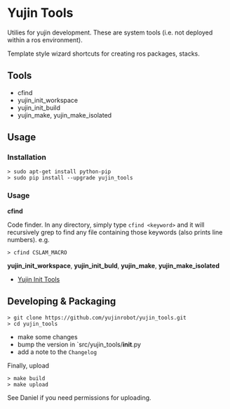 Yujin Tools
=========



Utilies for yujin development. These are system tools (i.e. not deployed within a 
ros environment).

Template style wizard shortcuts for creating ros packages, stacks.

## Tools

* cfind 
* yujin_init_workspace
* yujin_init_build
* yujin_make, yujin_make_isolated

## Usage

### Installation

    > sudo apt-get install python-pip
    > sudo pip install --upgrade yujin_tools

### Usage

**cfind**

Code finder. In any directory, simply type `cfind <keyword>` and it will recursively grep to find
any file containing those keywords (also prints line numbers). e.g.

    > cfind CSLAM_MACRO

**yujin_init_workspace**, **yujin_init_buld**, **yujin_make**, **yujin_make_isolated**

* [Yujin Init Tools](https://github.com/yujinrobot/yujin_tools/wiki/yujin-init)

## Developing & Packaging

    > git clone https://github.com/yujinrobot/yujin_tools.git
    > cd yujin_tools

* make some changes
* bump the version in `src/yujin_tools/__init__.py
* add a note to the `Changelog`

Finally, upload

    > make build
    > make upload

See Daniel if you need permissions for uploading.
